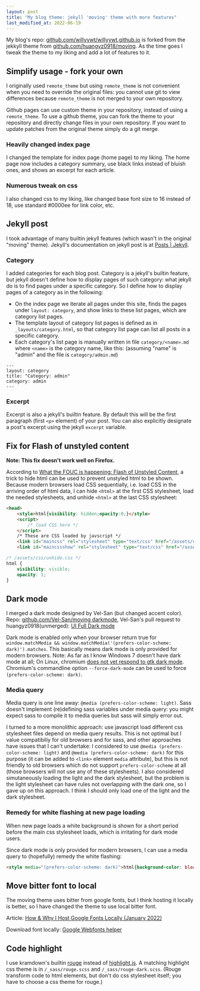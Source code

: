 ```yaml
---
layout: post
title: "My blog theme: jekyll 'moving' theme with more features"
last_modified_at: 2022-06-19
---
```

My blog's repo: [github.com/willyywt/willyywt.github.io](https://github.com/willyywt/willyywt.github.io/) is forked from the jekkyll theme from [github.com/huangyz0918/moving](https://github.com/huangyz0918/moving/). As the time goes I tweak the theme to my liking and add a lot of features to it.

## Simplify usage - fork your own
I originally used `remote_theme` but using `remote_theme` is not convenient when you need to override the original files: you cannot use git to view differences because `remote_theme` is not merged to your own repository.

Github pages can use custom theme in your repository, instead of using a `remote_theme`.  To use a github theme, you can fork the theme to your repository and directly change files in your own repository. If you want to update patches from the original theme simply do a git merge.

### Heavily changed index page
I changed the template for index page (home page) to my liking. The home page now includes a category summary, use black links instead of bluish ones, and shows an excerpt for each article.

### Numerous tweak on css
I also changed css to my liking, like changed base font size to 16 instead of 18, use standard #0000ee for link color, etc.

## Jekyll post
I took advantage of many builtin jekyll features (which wasn't in the original "moving" theme). Jekyll's documentation on jekyll post is at [Posts | Jekyll](https://jekyllrb.com/docs/posts/).

### Category
I added categories for each blog post. Category is a jekyll's builtin feature, but jekyll doesn't define how to display pages of such category: what jekyll do is to find pages under a specific category. So I define how to display pages of a category as in the following:

* On the index page we iterate all pages under this site, finds the pages under `layout: category`, and show links to these list pages, which are category list pages.
* The template layout of category list pages is defined as in `_layouts/category.html`, so that category list page can list all posts in a specific category. 
* Each category's list page is manually written in file `category/<name>.md` where `<name>` is the category name, like this: (assuming "name" is "admin" and the file is `category/admin.md`)
```
---
layout: category
title: "Category: admin"
category: admin
---
```

### Excerpt
Excerpt is also a jekyll's builtin feature. By default this will be the first paragraph (first `<p>` element) of your post. You can also explicitly designate a post's excerpt using the jekyll `excerpt` variable.

## Fix for Flash of unstyled content
**Note: This fix doesn't work well on Firefox.**

According to [What the FOUC is happening: Flash of Unstyled Content](https://dev.to/lyqht/what-the-fouc-is-happening-flash-of-unstyled-content-413j), a trick to hide html can be used to prevent unstyled html to be shown. Because modern browsers load CSS sequentially, i.e. load CSS in the arriving order of html data, I can hide `<html>` at the first CSS stylesheet, load the needed stylesheets, and unhide `<html>` at the last CSS stylesheet:
```html
<head>
	<style>html{visibility: hidden;opacity:0;}</style>
	<script>
		/* load CSS here */
	</script>
	/* These are CSS loaded by javscript */
	<link id="maincss" rel="stylesheet" type="text/css" href="/assets/css/main.css" media="all">
	<link id="maincssshow" rel="stylesheet" type="text/css" href="/assets/css/unhide.css" media="all">
```
```css
/* /assets/css/unhide.css */
html {
    visibility: visible;
    opacity: 1;
}
```

## Dark mode
I merged a dark mode designed by Vel-San (but changed accent color). Repo: [github.com/Vel-San/moving darkmode](https://github.com/Vel-San/moving/tree/dark-mode), Vel-San's pull request to huangyz0918(unmerged): [UI Full Dark mode](https://github.com/huangyz0918/moving/pull/36)

Dark mode is enabled only when your browser return true for `window.matchMedia && window.matchMedia('(prefers-color-scheme: dark)').matches`. This basically means dark mode is only provided for modern browsers. Note: As far as I know Windows 7 doesn't have dark mode at all; On Linux, chromium [does not yet respond to gtk dark mode](https://bugs.chromium.org/p/chromium/issues/detail?id=998903). Chromium's commandline option `--force-dark-mode` can be used to force `(prefers-color-scheme: dark)`.

### Media query
Media query is one line away: `@media (prefers-color-scheme: light)`. Sass doesn't implement (re)defining sass variables under media query: you might expect sass to compile it to media queries but sass will simply error out.

I turned to a more monolithic approach: use javascript load different css stylesheet files depend on media query results. This is not optimal but I value compatibiliy for old browsers and for sass, and other approaches have issues that I can't undertake: I considered to use `@media (prefers-color-scheme: light)` and `@media (prefers-color-scheme: dark)` for this purpose (it can be added to `<link>` element `media` attribute), but this is not friendly to old browsers which do not support `prefers-color-scheme` at all (those browsers will not use any of these stylesheets). I also considered simutaneously loading the light and the dark stylesheet, but the problem is the light stylesheet can have rules not overlapping with the dark one, so I gave up on this approach. I think I should only load one of the light and the dark stylesheet.

### Remedy for white flashing at new page loading
When new page loads a white background is shown for a short period before the main css stylesheet loads, which is irritating for dark mode users.

Since dark mode is only provided for modern browsers, I can use a media query to (hopefully) remedy the white flashing:
```html
<style media="(prefers-color-scheme: dark)">html{background-color: black;}</style>
``` 

## Move bitter font to local
The moving theme uses bitter from google fonts, but I think hosting it locally is better, so I have changed the theme to use local bitter font.

Article: [How & Why I Host Google Fonts Locally (January 2022)](https://www.wpmediamastery.com/host-google-fonts-locally/)

Download font locally: [Google Webfonts helper](https://google-webfonts-helper.herokuapp.com/fonts)

## Code highlight
I use kramdown's builtin [rouge](https://kramdown.gettalong.org/syntax_highlighter/rouge.html) instead of [highlight.js](https://highlightjs.org/). A matching highlight css theme is in `/_sass/rouge.scss` and `/_sass/rouge-dark.scss`. (Rouge transform code to html elements, but don't do css stylesheet itself; you have to choose a css theme for rouge.)
